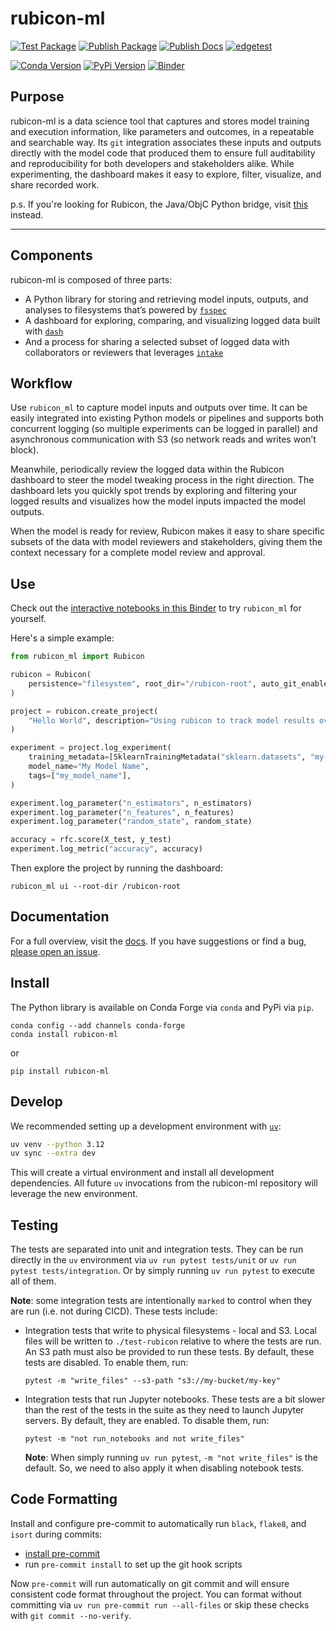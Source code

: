 # rubicon-ml

[![Test Package](https://github.com/capitalone/rubicon-ml/actions/workflows/test-package.yml/badge.svg)](https://github.com/capitalone/rubicon-ml/actions/workflows/test-package.yml)
[![Publish Package](https://github.com/capitalone/rubicon-ml/actions/workflows/publish-package.yml/badge.svg)](https://github.com/capitalone/rubicon-ml/actions/workflows/publish-package.yml)
[![Publish Docs](https://github.com/capitalone/rubicon-ml/actions/workflows/publish-docs.yml/badge.svg)](https://github.com/capitalone/rubicon-ml/actions/workflows/publish-docs.yml)
[![edgetest](https://github.com/capitalone/rubicon-ml/actions/workflows/edgetest.yml/badge.svg)](https://github.com/capitalone/rubicon-ml/actions/workflows/edgetest.yml)

[![Conda Version](https://img.shields.io/conda/vn/conda-forge/rubicon-ml.svg)](https://anaconda.org/conda-forge/rubicon-ml)
[![PyPi Version](https://img.shields.io/pypi/v/rubicon_ml.svg)](https://pypi.org/project/rubicon-ml/)
[![Binder](https://mybinder.org/badge_logo.svg)](https://mybinder.org/v2/gh/capitalone/rubicon-ml/main?labpath=binder%2Fwelcome.ipynb)


## Purpose

rubicon-ml is a data science tool that captures and stores model training and
execution information, like parameters and outcomes, in a repeatable and
searchable way. Its `git` integration associates these inputs and outputs
directly with the model code that produced them to ensure full auditability and
reproducibility for both developers and stakeholders alike. While experimenting,
the dashboard makes it easy to explore, filter, visualize, and share
recorded work.

p.s. If you're looking for Rubicon, the Java/ObjC Python bridge, visit
[this](https://pypi.org/project/rubicon/) instead.

---

## Components

rubicon-ml is composed of three parts:

* A Python library for storing and retrieving model inputs, outputs, and
  analyses to filesystems that’s powered by
  [`fsspec`](https://filesystem-spec.readthedocs.io/en/latest/?badge=latest)
* A dashboard for exploring, comparing, and visualizing logged data built with
  [`dash`](https://dash.plotly.com/)
* And a process for sharing a selected subset of logged data with collaborators
  or reviewers that leverages [`intake`](https://intake.readthedocs.io/en/latest/)

## Workflow

Use `rubicon_ml` to capture model inputs and outputs over time. It can be
easily integrated into existing Python models or pipelines and supports both
concurrent logging (so multiple experiments can be logged in parallel) and
asynchronous communication with S3 (so network reads and writes won’t block).

Meanwhile, periodically review the logged data within the Rubicon dashboard to
steer the model tweaking process in the right direction. The dashboard lets you
quickly spot trends by exploring and filtering your logged results and
visualizes how the model inputs impacted the model outputs.

When the model is ready for review, Rubicon makes it easy to share specific
subsets of the data with model reviewers and stakeholders, giving them the
context necessary for a complete model review and approval.

## Use

Check out the [interactive notebooks in this Binder](https://mybinder.org/v2/gh/capitalone/rubicon-ml/main?labpath=binder%2Fwelcome.ipynb)
to try `rubicon_ml` for yourself.

Here's a simple example:

```python
from rubicon_ml import Rubicon

rubicon = Rubicon(
    persistence="filesystem", root_dir="/rubicon-root", auto_git_enabled=True
)

project = rubicon.create_project(
    "Hello World", description="Using rubicon to track model results over time."
)

experiment = project.log_experiment(
    training_metadata=[SklearnTrainingMetadata("sklearn.datasets", "my-data-set")],
    model_name="My Model Name",
    tags=["my_model_name"],
)

experiment.log_parameter("n_estimators", n_estimators)
experiment.log_parameter("n_features", n_features)
experiment.log_parameter("random_state", random_state)

accuracy = rfc.score(X_test, y_test)
experiment.log_metric("accuracy", accuracy)
```

Then explore the project by running the dashboard:

```
rubicon_ml ui --root-dir /rubicon-root
```

## Documentation

For a full overview, visit the [docs](https://capitalone.github.io/rubicon-ml/). If
you have suggestions or find a bug, [please open an
issue](https://github.com/capitalone/rubicon-ml/issues/new/choose).

## Install

The Python library is available on Conda Forge via `conda` and PyPi via `pip`.

```
conda config --add channels conda-forge
conda install rubicon-ml
```

or

```
pip install rubicon-ml
```

## Develop

We recommended setting up a development environment with
[`uv`](https://github.com/astral-sh/uv):

```bash
uv venv --python 3.12
uv sync --extra dev
```

This will create a virtual environment and install all development dependencies.
All future `uv` invocations from the rubicon-ml repository will leverage the new
environment.

## Testing

The tests are separated into unit and integration tests. They can be run
directly in the `uv` environment via `uv run pytest tests/unit` or `uv run pytest
tests/integration`. Or by simply running `uv run pytest` to execute all of them.

**Note**: some integration tests are intentionally `marked` to control when they
are run (i.e. not during CICD). These tests include:

* Integration tests that write to physical filesystems - local and S3. Local
  files will be written to `./test-rubicon` relative to where the tests are run.
  An S3 path must also be provided to run these tests. By default, these
  tests are disabled. To enable them, run:

    ```
    pytest -m "write_files" --s3-path "s3://my-bucket/my-key"
    ```

* Integration tests that run Jupyter notebooks. These tests are a bit slower
  than the rest of the tests in the suite as they need to launch Jupyter servers.
  By default, they are enabled. To disable them, run:

    ```
    pytest -m "not run_notebooks and not write_files"
    ```

    **Note**: When simply running `uv run pytest`, `-m "not write_files"` is the
    default. So, we need to also apply it when disabling notebook tests.

## Code Formatting

Install and configure pre-commit to automatically run `black`, `flake8`, and
`isort` during commits:
* [install pre-commit](https://pre-commit.com/#installation)
* run `pre-commit install` to set up the git hook scripts

Now `pre-commit` will run automatically on git commit and will ensure consistent
code format throughout the project. You can format without committing via
`uv run pre-commit run --all-files` or skip these checks with `git commit
--no-verify`.
